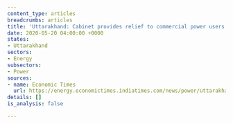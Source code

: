 ```yaml
---
content_type: articles
breadcrumbs: articles
title: 'Uttarakhand: Cabinet provides relief to commercial power users'
date: 2020-05-20 04:00:00 +0000
states:
- Uttarakhand
sectors:
- Energy
subsectors:
- Power
sources:
- name: Economic Times
  url: https://energy.economictimes.indiatimes.com/news/power/uttarakhand-cabinet-provides-relief-to-commercial-power-users/75728542
details: []
is_analysis: false

---
```

